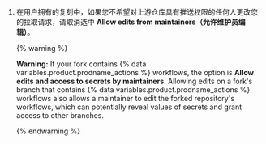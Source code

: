 1. 在用户拥有的复刻中，如果您不希望对上游仓库具有推送权限的任何人更改您的拉取请求，请取消选中 **Allow edits from maintainers（允许维护员编辑）**。

    {% warning %}

    **Warning:** If your fork contains {% data variables.product.prodname_actions %} workflows, the option is  **Allow edits and access to secrets by maintainers**. Allowing edits on a fork's branch that contains {% data variables.product.prodname_actions %} workflows also allows a maintainer to edit the forked repository's workflows, which can potentially reveal values of secrets and grant access to other branches.

    {% endwarning %}
